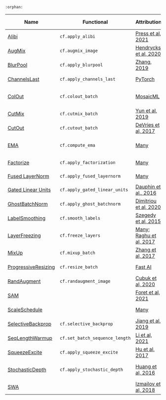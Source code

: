 ```{eval-rst}
:orphan:
```

Name|Functional|Attribution|tl;dr|Math-Equivalent
----|----------|-----------|-----|----
[Alibi](https://github.com/mosaicml/composer/tree/dev/composer/algorithms/alibi)|`cf.apply_alibi`|[Press et al, 2021](https://arxiv.org/abs/2108.12409v1)|Replace attention with AliBi|❌
[AugMix](https://github.com/mosaicml/composer/tree/dev/composer/algorithms/augmix)|`cf.augmix_image`|[Hendrycks et al, 2020](http://arxiv.org/abs/1912.02781)|Image-perserving data augmentations|❌
[BlurPool](https://github.com/mosaicml/composer/tree/dev/composer/algorithms/blurpool)|`cf.apply_blurpool`|[Zhang, 2019](https://arxiv.org/abs/1904.11486)|applies blur before pooling|❌
[ChannelsLast](https://github.com/mosaicml/composer/tree/dev/composer/algorithms/channels_last)|`cf.apply_channels_last`|[PyTorch](https://pytorch.org/tutorials/intermediate/memory_format_tutorial.html)|Uses channels last memory format (NHWC)|✅
[ColOut](https://github.com/mosaicml/composer/tree/dev/composer/algorithms/colout)|`cf.colout_batch`|[MosaicML](https://www.mosaicml.com)|Removes columns and rows from the image for augmentation and efficiency|❌
[CutMix](https://github.com/mosaicml/composer/tree/dev/composer/algorithms/cutmix)|`cf.cutmix_batch`|[Yun et al, 2019](https://arxiv.org/abs/1905.04899)|Combines pairs of examples in non-overlapping regions and mixes labels|❌
[CutOut](https://github.com/mosaicml/composer/tree/dev/composer/algorithms/cutout)|`cf.cutout_batch`|[DeVries et al, 2017](https://arxiv.org/abs/1708.04552)|Randomly erases rectangular blocks from the image|❌
[EMA](https://github.com/mosaicml/composer/tree/dev/composer/algorithms/ema)|`cf.compute_ema`|[Many](https://www.mosaicml.com)|Exponentially weighted moving average of model parameters during training|❌
[Factorize](https://github.com/mosaicml/composer/tree/dev/composer/algorithms/factorize)|`cf.apply_factorization`|[Many](https://www.mosaicml.com)|Factorize GEMMs into smaller GEMMs|❌
[Fused LayerNorm](https://github.com/mosaicml/composer/tree/dev/composer/algorithms/fused_layernorm)|`cf.apply_fused_layernorm`|[Many](https://www.mosaicml.com)|Replaces `torch.nn.LayerNorm` with `apex.normalization.fused_layer_norm`|✅
[Gated Linear Units](https://github.com/mosaicml/composer/tree/dev/composer/algorithms/gated_linear_units)|`cf.apply_gated_linear_units`|[Dauphin et al., 2016](https://arxiv.org/abs/1612.08083)|Adds gating operation to the input of feed-forward block.|❌
[GhostBatchNorm](https://github.com/mosaicml/composer/tree/dev/composer/algorithms/ghost_batchnorm)|`cf.apply_ghost_batchnorm`|[Dimitriou et al, 2020](https://arxiv.org/abs/2007.08554)|Use smaller samples to compute batchnorm|❌
[LabelSmoothing](https://github.com/mosaicml/composer/tree/dev/composer/algorithms/label_smoothing)|`cf.smooth_labels`|[Szegedy et al, 2015](https://arxiv.org/abs/1512.00567)|Smooths the labels with a uniform prior|❌
[LayerFreezing](https://github.com/mosaicml/composer/tree/dev/composer/algorithms/layer_freezing)|`cf.freeze_layers`|[Many; Raghu et al, 2017](https://arxiv.org/abs/1706.05806)|Progressively freezes layers during training|❌
[MixUp](https://github.com/mosaicml/composer/tree/dev/composer/algorithms/mixup)|`cf.mixup_batch`|[Zhang et al, 2017](https://arxiv.org/abs/1710.09412)|Blends pairs of examples and labels|❌
[ProgressiveResizing](https://github.com/mosaicml/composer/tree/dev/composer/algorithms/progressive_resizing)|`cf.resize_batch`|[Fast AI](https://github.com/fastai/fastbook/blob/780b76bef3127ce5b64f8230fce60e915a7e0735/07_sizing_and_tta.ipynb)|Scale the input image size over the course of training|❌
[RandAugment](https://github.com/mosaicml/composer/tree/dev/composer/algorithms/randaugment)|`cf.randaugment_image`|[Cubuk et al, 2020](https://openaccess.thecvf.com/content_CVPRW_2020/html/w40/Cubuk_Randaugment_Practical_Automated_Data_Augmentation_With_a_Reduced_Search_Space_CVPRW_2020_paper.html)|Applies a series of random augmentations|❌
[SAM](https://github.com/mosaicml/composer/tree/dev/composer/algorithms/sam)||[Foret et al, 2021](https://arxiv.org/abs/2010.01412)|SAM optimizer measures sharpness of optimization space|❌
[ScaleSchedule](https://github.com/mosaicml/composer/tree/dev/composer/algorithms/scale_schedule)||[Many](https://www.mosaicml.com)|Scale the learning rate schedule by a factor|❌
[SelectiveBackprop](https://github.com/mosaicml/composer/tree/dev/composer/algorithms/selective_backprop)|`cf.selective_backprop`|[Jiang et al, 2019](https://arxiv.org/abs/1910.00762)|Drops examples with small loss contributions|❌
[SeqLengthWarmup](https://github.com/mosaicml/composer/tree/dev/composer/algorithms/seq_length_warmup)|`cf.set_batch_sequence_length`|[Li et al, 2021](https://arxiv.org/abs/2108.06084)|Progressively increase sequence length|❌
[SqueezeExcite](https://github.com/mosaicml/composer/tree/dev/composer/algorithms/squeeze_excite)|`cf.apply_squeeze_excite`|[Hu et al, 2017](https://arxiv.org/abs/1709.01507)|Replaces eligible layers with Squeeze-Excite layers|❌
[StochasticDepth](https://github.com/mosaicml/composer/tree/dev/composer/algorithms/stochastic_depth)|`cf.apply_stochastic_depth`|[Huang et al, 2016](https://arxiv.org/abs/1603.09382)|Replaces a specified layer with a stochastic verion that randomly drops the layer or samples during training|❌
[SWA](https://github.com/mosaicml/composer/tree/dev/composer/algorithms/swa)||[Izmailov et al, 2018](https://arxiv.org/abs/1803.05407)|Computes running average of model weights|❌
